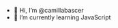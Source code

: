 - 👋 Hi, I’m @camillabascer
- 🌱 I’m currently learning JavaScript

<!---
camillabascer/camillabascer is a ✨ special ✨ repository because its `README.md` (this file) appears on your GitHub profile.
You can click the Preview link to take a look at your changes.
--->
